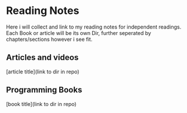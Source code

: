 # Reading Notes

Here i will collect and link to my reading notes for independent readings. Each Book or article will be its own Dir, further seperated by chapters/sections however i see fit.

## Articles and videos

[article title](link to dir in repo)

## Programming Books

[book title](link to dir in repo)